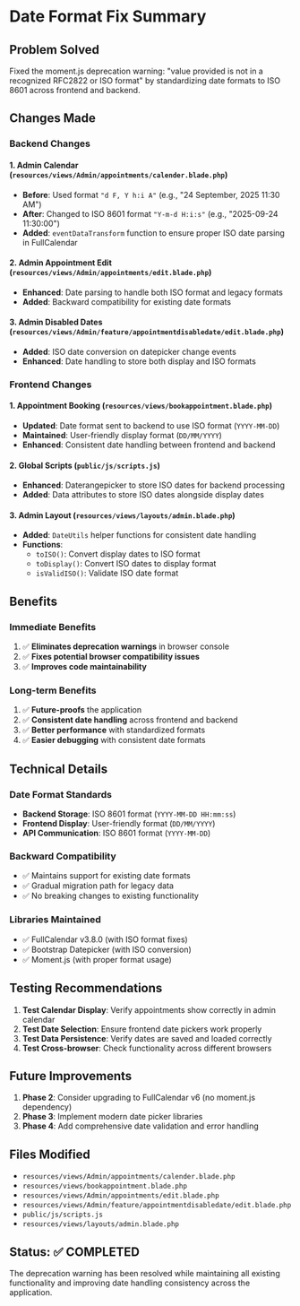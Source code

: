 # Date Format Fix Summary

## Problem Solved
Fixed the moment.js deprecation warning: "value provided is not in a recognized RFC2822 or ISO format" by standardizing date formats to ISO 8601 across frontend and backend.

## Changes Made

### Backend Changes

#### 1. Admin Calendar (`resources/views/Admin/appointments/calender.blade.php`)
- **Before**: Used format `"d F, Y h:i A"` (e.g., "24 September, 2025 11:30 AM")
- **After**: Changed to ISO 8601 format `"Y-m-d H:i:s"` (e.g., "2025-09-24 11:30:00")
- **Added**: `eventDataTransform` function to ensure proper ISO date parsing in FullCalendar

#### 2. Admin Appointment Edit (`resources/views/Admin/appointments/edit.blade.php`)
- **Enhanced**: Date parsing to handle both ISO format and legacy formats
- **Added**: Backward compatibility for existing date formats

#### 3. Admin Disabled Dates (`resources/views/Admin/feature/appointmentdisabledate/edit.blade.php`)
- **Added**: ISO date conversion on datepicker change events
- **Enhanced**: Date handling to store both display and ISO formats

### Frontend Changes

#### 1. Appointment Booking (`resources/views/bookappointment.blade.php`)
- **Updated**: Date format sent to backend to use ISO format (`YYYY-MM-DD`)
- **Maintained**: User-friendly display format (`DD/MM/YYYY`)
- **Enhanced**: Consistent date handling between frontend and backend

#### 2. Global Scripts (`public/js/scripts.js`)
- **Enhanced**: Daterangepicker to store ISO dates for backend processing
- **Added**: Data attributes to store ISO dates alongside display dates

#### 3. Admin Layout (`resources/views/layouts/admin.blade.php`)
- **Added**: `DateUtils` helper functions for consistent date handling
- **Functions**:
  - `toISO()`: Convert display dates to ISO format
  - `toDisplay()`: Convert ISO dates to display format
  - `isValidISO()`: Validate ISO date format

## Benefits

### Immediate Benefits
1. ✅ **Eliminates deprecation warnings** in browser console
2. ✅ **Fixes potential browser compatibility issues**
3. ✅ **Improves code maintainability**

### Long-term Benefits
1. ✅ **Future-proofs** the application
2. ✅ **Consistent date handling** across frontend and backend
3. ✅ **Better performance** with standardized formats
4. ✅ **Easier debugging** with consistent date formats

## Technical Details

### Date Format Standards
- **Backend Storage**: ISO 8601 format (`YYYY-MM-DD HH:mm:ss`)
- **Frontend Display**: User-friendly format (`DD/MM/YYYY`)
- **API Communication**: ISO 8601 format (`YYYY-MM-DD`)

### Backward Compatibility
- ✅ Maintains support for existing date formats
- ✅ Gradual migration path for legacy data
- ✅ No breaking changes to existing functionality

### Libraries Maintained
- ✅ FullCalendar v3.8.0 (with ISO format fixes)
- ✅ Bootstrap Datepicker (with ISO conversion)
- ✅ Moment.js (with proper format usage)

## Testing Recommendations

1. **Test Calendar Display**: Verify appointments show correctly in admin calendar
2. **Test Date Selection**: Ensure frontend date pickers work properly
3. **Test Data Persistence**: Verify dates are saved and loaded correctly
4. **Test Cross-browser**: Check functionality across different browsers

## Future Improvements

1. **Phase 2**: Consider upgrading to FullCalendar v6 (no moment.js dependency)
2. **Phase 3**: Implement modern date picker libraries
3. **Phase 4**: Add comprehensive date validation and error handling

## Files Modified

- `resources/views/Admin/appointments/calender.blade.php`
- `resources/views/bookappointment.blade.php`
- `resources/views/Admin/appointments/edit.blade.php`
- `resources/views/Admin/feature/appointmentdisabledate/edit.blade.php`
- `public/js/scripts.js`
- `resources/views/layouts/admin.blade.php`

## Status: ✅ COMPLETED

The deprecation warning has been resolved while maintaining all existing functionality and improving date handling consistency across the application.
